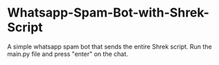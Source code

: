 # Whatsapp-Spam-Bot-with-Shrek-Script

A simple whatsapp spam bot that sends the entire Shrek script. Run the main.py file and press "enter" on the chat.
